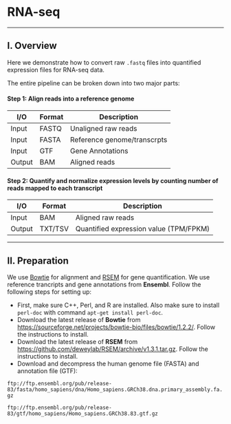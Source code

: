 # RNA-seq

***
## I. Overview

Here we demonstrate how to convert raw `.fastq` files into quantified expression files for RNA-seq data.

The entire pipeline can be broken down into two major parts:
#### Step 1: Align reads into a reference genome

I/O       |   Format   | Description
--------- | ---------- | -----------------------------
Input     |   FASTQ    |  Unaligned raw reads
Input     |   FASTA    |  Reference genome/transcrpts
Input     |    GTF     |  Gene Annotations
Output    |    BAM     |  Aligned reads

#### Step 2: Quantify and normalize expression levels by counting number of reads mapped to each transcript

I/O       |   Format     | Description
--------- | ------------ | -----------------------
Input     |    BAM       |  Aligned raw reads
Output    |    TXT/TSV   |  Quantified expression value (TPM/FPKM)

***
## II. Preparation

We use [Bowtie](http://bowtie-bio.sourceforge.net/index.shtml) for alignment and [RSEM](https://deweylab.github.io/RSEM/) for gene quantification. We use reference trancripts and gene annotations from **Ensembl**. Follow the following steps for setting up:

* First, make sure C++, Perl, and R are installed. Also make sure to install `perl-doc` with command `apt-get install perl-doc`.
* Download the latest release of **Bowtie** from https://sourceforge.net/projects/bowtie-bio/files/bowtie/1.2.2/. Follow the instructions to install.
* Download the latest release of **RSEM** from https://github.com/deweylab/RSEM/archive/v1.3.1.tar.gz. Follow the instructions to install.
* Download and decompress the human genome file (FASTA) and annotation file (GTF):

`ftp://ftp.ensembl.org/pub/release-83/fasta/homo_sapiens/dna/Homo_sapiens.GRCh38.dna.primary_assembly.fa.gz`

`ftp://ftp.ensembl.org/pub/release-83/gtf/homo_sapiens/Homo_sapiens.GRCh38.83.gtf.gz`

